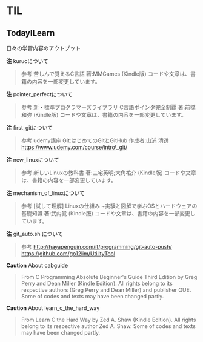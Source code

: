 # TIL

## TodayILearn
日々の学習内容のアウトプット

**注** kurucについて
>参考 苦しんで覚えるC言語 著:MMGames (Kindle版) コードや文章は、書籍の内容を一部変更しています。

**注** pointer\_perfectについて
>参考 新・標準プログラマーズライブラリ C言語ポインタ完全制覇 著:前橋 和弥 (Kindle版) コードや文章は、書籍の内容を一部変更しています。

**注** first\_gitについて
>参考 udemy講座 Git:はじめてのGitとGitHub 作成者:山浦 清透
> https://www.udemy.com/course/intro\_git/

**注** new\_linuxについて
>参考 新しいLinuxの教科書 著:三宅英明;大角祐介 (Kindle版) コードや文章は、書籍の内容を一部変更しています。

**注** mechanism\_of\_linuxについて
>参考 [試して理解] Linuxの仕組み ~実験と図解で学ぶOSとハードウェアの基礎知識 著:武内覚 (Kindle版)
コードや文章は、書籍の内容を一部変更しています。


**注** git\_auto.sh について
>参考 http://hayapenguin.com/it/programming/git-auto-push/
> https://github.com/go12lim/UtilityTool

**Caution** About cabguide
> From C Programming Absolute Beginner's Guide Third Edition by Greg Perry and Dean Miller (Kindle Edition).
> All rights belong to its respective authors (Greg Perry and Dean Miller) and publisher QUE.
> Some of codes and texts may have been changed partly.

**Caution** About learn\_c\_the\_hard\_way
> From Learn C the Hard Way by Zed A. Shaw (Kindle Edition).
> All rights belong to its respective author Zed A. Shaw.
> Some of codes and texts may have been changed partly.
